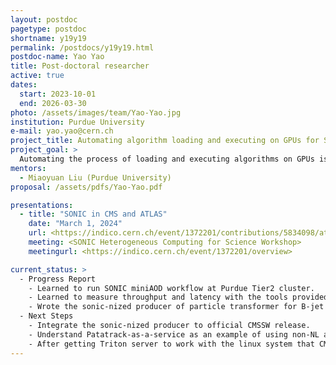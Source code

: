 ```yaml
---
layout: postdoc
pagetype: postdoc
shortname: y19y19
permalink: /postdocs/y19y19.html
postdoc-name: Yao Yao
title: Post-doctoral researcher
active: true
dates:
  start: 2023-10-01
  end: 2026-03-30
photo: /assets/images/team/Yao-Yao.jpg
institution: Purdue University
e-mail: yao.yao@cern.ch
project_title: Automating algorithm loading and executing on GPUs for SONIC
project_goal: >
  Automating the process of loading and executing algorithms on GPUs is an essential aspect of the SONIC project. SONIC, short for Services for Optimized Network Inference on Coprocessors, aims to optimize computing resource utilization for large-scale data processing involving the use of ML and non-ML algorithms to identify and categorize reconstructed particles from collisions.
mentors:
  - Miaoyuan Liu (Purdue University)
proposal: /assets/pdfs/Yao-Yao.pdf

presentations:
  - title: "SONIC in CMS and ATLAS"
    date: "March 1, 2024"
    url: <https://indico.cern.ch/event/1372201/contributions/5834098/attachments/2811033/4906211/SONIC%20in%20CMS%20and%20ATLAS.pdf>
    meeting: <SONIC Heterogeneous Computing for Science Workshop>
    meetingurl: <https://indico.cern.ch/event/1372201/overview>

current_status: >
  - Progress Report
    - Learned to run SONIC miniAOD workflow at Purdue Tier2 cluster.
    - Learned to measure throughput and latency with the tools provided to measure miniAOD workflow for both GPU triton server and CPU direct inference, and interpret the performance.
    - Wrote the sonic-nized producer of particle transformer for B-jet tagging in Run 3 miniAOD workflow. Tested its performance for both GPU triton server and CPU direct inference with CMSSW_14_1_0_pre0 and a 2023 TTbar MC sample.
  - Next Steps
    - Integrate the sonic-nized producer to official CMSSW release.
    - Understand Patatrack-as-a-service as an example of using non-NL algorithm on GPU server. 
    - After getting Triton server to work with the linux system that CMSSW is working on, will start to discuss with SONIC team about how to implement automation on algorithm loading and execution. 
---
```

